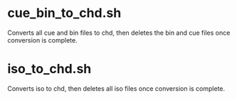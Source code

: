 <h1>cue_bin_to_chd.sh</h1>
Converts all cue and bin files to chd, then deletes the bin and cue files once conversion is complete.

<h1>iso_to_chd.sh</h1>
Converts iso to chd, then deletes all iso files once conversion is complete.
